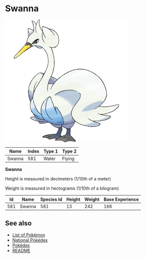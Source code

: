 # Swanna


![Swanna](images/581.png)

| **Name** | **Index** | **Type 1** | **Type 2** |
|----|----|----|----|
| Swanna | 581 | Water | Flying  |

**Swanna** 


Height is measured in decimeters (1/10th of a meter)

Weight is measured in hectograms (1/10th of a kilogram)

| **Id** | **Name** | **Species Id** | **Height** | **Weight** | **Base Experience** |
|--------|----------|----------------|------------|------------|---------------------|
| 581 | Swanna | 581 | 13 | 242 | 166 |


## See also

- [List of Pokémon](../pokemon.md)
- [National Pokédex](../national_pokedex.md)
- [Pokédex](../pokedex.md)
- [README](../README.md)

